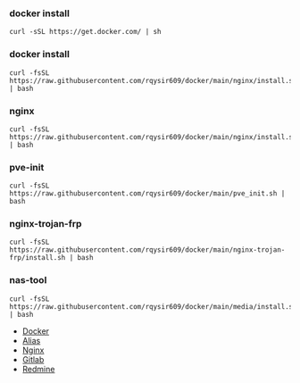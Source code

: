 ### docker install
```
curl -sSL https://get.docker.com/ | sh
```

### docker install
```
curl -fsSL https://raw.githubusercontent.com/rqysir609/docker/main/nginx/install.sh | bash
```

### nginx
```
curl -fsSL https://raw.githubusercontent.com/rqysir609/docker/main/nginx/install.sh | bash
```

### pve-init
```
curl -fsSL https://raw.githubusercontent.com/rqysir609/docker/main/pve_init.sh | bash
```

### nginx-trojan-frp
```
curl -fsSL https://raw.githubusercontent.com/rqysir609/docker/main/nginx-trojan-frp/install.sh | bash
```

### nas-tool
```
curl -fsSL https://raw.githubusercontent.com/rqysir609/docker/main/media/install.sh | bash
```

* [Docker](https://github.com/rqysir609/docker-compose/wiki/Docker)  
* [Alias](https://github.com/rqysir609/docker-compose/wiki/Alias)  
* [Nginx](https://github.com/rqysir609/docker-compose/wiki/Nginx)  
* [Gitlab](https://github.com/rqysir609/docker-compose/wiki/Gitlab)  
* [Redmine](https://github.com/rqysir609/docker-compose/wiki/Redmine)
